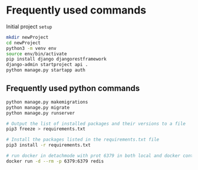 # Frequently used commands

Initial project `setup`

```bash
mkdir newProject
cd newProject
python3 -m venv env
source env/bin/activate
pip install django djangorestframework
django-admin startproject api .
python manage.py startapp auth
```

## Frequently used python commands

```bash
python manage.py makemigrations
python manage.py migrate
python manage.py runserver

# Output the list of installed packages and their versions to a file
pip3 freeze > requirements.txt

# Install the packages listed in the requirements.txt file
pip3 install -r requirements.txt

# run docker in detachmode with prot 6379 in both local and docker container with redis database
docker run -d --rm -p 6379:6379 redis
```
